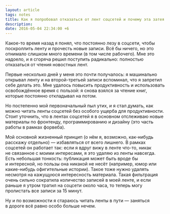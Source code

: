 ```yaml
---
layout: article
tags: notes
title: Как я попробовал отказаться от лент соцсетей и почему эта затея провалилась
description:
date: 2016-05-04 22:34:00 +6
---
```

<p class="subtitle">Какое-то время назад я понял, что постоянно лезу в соцсети, чтобы поскроллить ленту и прочесть новые записи. Всё бы ничего, но это отнимало слишком много времени (в том числе рабочего). Мне это надоело, и я сгоряча решил поступить радикально: полностью отказаться от чтения новостных лент.</p>

Первые несколько дней у меня это почти получалось: я машинально открывал ленту и на второй-третьей записи вспоминал, что я запретил себе делать это. Мне удалось повысить продуктивность и использовать освобождённое время с пользой: я снова взялся за чтение книг, которые постоянно откладывал на потом.

Но постепенно мой первоначальный пыл утих, и я стал думать, как можно читать ленты соцсетей без особого ущерба для продуктивности. Стоит уточнить, что в лентах соцсетей я в основном отслеживаю новые материалы по фронтенду, программированию и дизайну (это часть работы в рамках форвеба).

Мой основной жизненный принцип (о нём я, возможно, как-нибудь расскажу отдельно) — избавляться от всего лишнего. В рамках соцсетей он работает так: если я вдруг вижу в ленте что-то, никак не связанное с моими интересами, я это удаляю из ленты навсегда. Есть небольшая тонкость: публикация может быть вроде бы и интересной, но пользы она никакой не несёт (например, юмор или какие-нибудь офигительные истории). Такое тоже нужно удалять несмотря на кажущуюся интересность материала. Такая фильтрация очень сильно сократила количество записей в моей ленте, и если раньше я утром тратил на соцсети около часа, то теперь могу пролистать все записи за 15 минут.

Ну и по возможности я стараюсь читать ленты в пути — заняться в дороге всё равно особо больше нечем.

